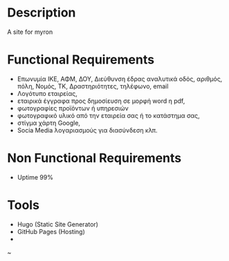 # Description
A site for myron 
# Functional Requirements 
- Επωνυμία ΙΚΕ, ΑΦΜ, ΔΟΥ, Διεύθυνση έδρας αναλυτικά οδός, αριθμός, πόλη, Νομός, ΤΚ, Δραστηριότητες, τηλέφωνο, email
- Λογότυπο εταιρείας, 
- εταιρικά έγγραφα προς δημοσίευση σε μορφή word η pdf, 
- φωτογραφίες προϊόντων ή υπηρεσιών
- φωτογραφικό υλικό από την εταιρεία σας ή το κατάστημα σας, 
- στίγμα χάρτη Google, 
- Socia Media λογαριασμούς για διασύνδεση κλπ.

# Non Functional Requirements 
- Uptime 99%

# Tools
- Hugo (Static Site Generator)
- GitHub Pages (Hosting)
- 
~